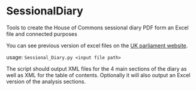 # SessionalDiary
Tools to create the House of Commons sessional diary PDF form an Excel file and connected purposes

You can see previous version of excel files on the [UK parliament website](https://www.parliament.uk/business/publications/commons/sessional-diary/).

usage: `Sessional_Diary.py <input file path>`

The script should output XML files for the 4 main sections of the diary as well as XML for the table of contents. Optionally it will also output an Excel version of the analysis sections.
